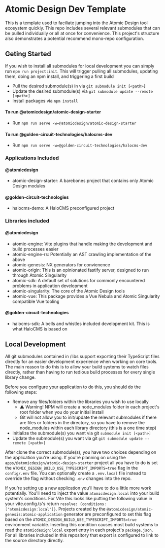 # Atomic Design Dev Template

This is a template used to faciliate jumping into the Atomic Design tool ecosystem quickly.
This repo includes several relevant submodules that can be pulled individually or all at
once for convenience. This project's structure also demonstrates a potential recommend
mono-repo configuration.

## Geting Started
If you wish to install all submodules for local development you can simply run `npm run project:init`. 
This will trigger pulling all submodules, updating them, doing an npm install, and triggering a first build

- Pull the desired submodule(s) in via `git submodule init [<path>]`
- Update the desired submodule(s) via `git submodule update --remote [<path>]`
- Install packages via `npm install`

#### To run @atomicdesign/atomic-design-starter
- Run `npm run serve -w=@atomicdesign/atomic-design-starter`

#### To run @golden-circuit-technologies/halocms-dev
- Run `npm run serve -w=@golden-circuit-technologies/halocms-dev`

### Applications Included
#### @atomicdesign
- atomic-design-starter: A barebones project that contains only Atomic Design modules

#### @golden-circuit-technologies
- halocms-demo: A HaloCMS preconfigured project

### Libraries included
#### @atomicdesign
- atomic-engine: Vite plugins that handle making the development and build processes easier
- atomic-engine-rs: Potentially an AST crawling implementation of the above
- atomic-genesis: NX generators for convienence
- atomic-origin: This is an opinionated fastify server, designed to run through Atomic Singularity
- atomic-sdk: A default set of solutions for commonly encountered problems in application development
- atomic-singularity: The core of the Atomic Design tools
- atomic-vue: This package provides a Vue Nebula and Atomic Singularity compatible Vue tooling

#### @golden-circuit-technologies
- halocms-sdk: A bells and whistles included development kit. This is what HaloCMS is based on

## Local Development

All git submodules contained in /libs support exporting their TypeScript files directly for an easier development experience when working on core tools. The main reason to do this is to allow your build systems to watch files directly, rather than having to run tedious build processes for every single library change.

Before you configure your application to do this, you should do the following steps:
- Remove any files/folders within the libraries you wish to use locally
    - ⚠ Warning! NPM will create a node_modules folder in each project's root folder when you do your initial install
    - Git will not allow you to init/update the relevant submodules if there are files or folders in the directory, so you have to remove the node_modules within each library directory (this is a one time step)
- Initialize the submodule(s) you want via git `submodule init [<path>]`
- Update the submodule(s) you want via git `git submodule update --remote [<path>]`

After clone the correct submodule(s), you have two choices depending on the application you're using. If you're planning on using the `apps/@atomicdesign/atomic-design-starter` project all you have to do is set the `ATOMIC_DESIGN_BUILD_USE_TYPESCRIPT_IMPORTS=true` flag in the `config/.env` file. You can optionally create a `.env.local` file instead to override the flag without checking `.env` changes into the repo. 

If you're setting up a new application you'll have to do a little more work potentially. You'll need to inject the value `atomicdesign:local` into your build system's conditions. For Vite this looks like putting the following value in your vite.config.ts's return `resolve: {conditions: ["atomicdesign:local"]}`. Projects created by the `@atomicdesign/atomic-genesis:atomic-application` generator are preconfigured to set this flag based on the `ATOMIC_DESIGN_BUILD_USE_TYPESCRIPT_IMPORTS=true` environment variable. Inserting this condition causes most build systems to read the `atomicdesign:local` export entry in each project's `package.json`. For all libraries included in this repository that export is configured to link to the source directory directly.